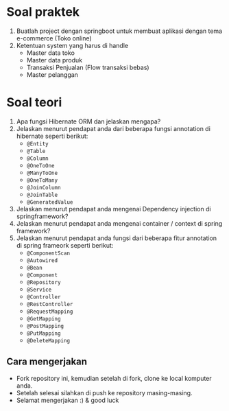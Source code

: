# Soal praktek

1. Buatlah project dengan springboot untuk membuat aplikasi dengan tema e-commerce (Toko online)
2. Ketentuan system yang harus di handle
    - Master data toko
    - Master data produk
    - Transaksi Penjualan (Flow transaksi bebas)
    - Master pelanggan

# Soal teori

1. Apa fungsi Hibernate ORM dan jelaskan mengapa?
2. Jelaskan menurut pendapat anda dari beberapa fungsi annotation di hibernate seperti berikut:
    - ```@Entity```
    - ```@Table```
    - ```@Column```
    - ```@OneToOne```
    - ```@ManyToOne```
    - ```@OneToMany```
    - ```@JoinColumn```
    - ```@JoinTable```
    - ```@GeneratedValue```
3. Jelaskan menurut pendapat anda mengenai Dependency injection di springframework?
4. Jelaskan menurut pendapat anda mengenai container / context di spring framework?
5. Jelaskan menurut pendapat anda fungsi dari beberapa fitur annotation di spring frameork seperti berikut:
    - ```@ComponentScan```
    - ```@Autowired```
    - ```@Bean```
    - ```@Component```
    - ```@Repository```
    - ```@Service```
    - ```@Controller```
    - ```@RestController```
    - ```@RequestMapping```
    - ```@GetMapping```
    - ```@PostMapping```
    - ```@PutMapping```
    - ```@DeleteMapping```

## Cara mengerjakan

- Fork repository ini, kemudian setelah di fork, clone ke local komputer anda.
- Setelah selesai silahkan di push ke repository masing-masing.
- Selamat mengerjakan :) & good luck
